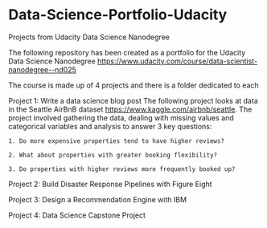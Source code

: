 # Data-Science-Portfolio-Udacity
Projects from Udacity Data Science Nanodegree

The following repository has been created as a portfolio for the Udacity Data Science Nanodegree https://www.udacity.com/course/data-scientist-nanodegree--nd025 

The course is made up of 4 projects and there is a folder dedicated to each

Project 1: Write a data science blog post
  The following project looks at data in the Seattle AirBnB dataset https://www.kaggle.com/airbnb/seattle.
  The project involved gathering the data, dealing with missing values and categorical variables and analysis to answer 3 key questions: 
  
    1. Do more expensive properties tend to have higher reviews?
    
    2. What about properties with greater booking flexibility?
    
    3. Do properties with higher reviews more frequently booked up?

Project 2: Build Disaster Response Pipelines with Figure Eight

Project 3: Design a Recommendation Engine with IBM

Project 4: Data Science Capstone Project
